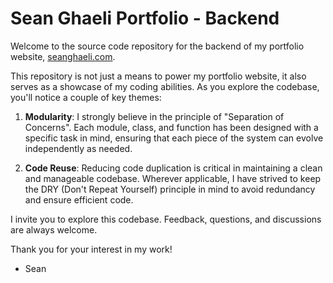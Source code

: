 # Sean Ghaeli Portfolio - Backend

Welcome to the source code repository for the backend of my portfolio website, [seanghaeli.com](https://www.seanghaeli.com).

This repository is not just a means to power my portfolio website, it also serves as a showcase of my coding abilities. As you explore the codebase, you'll notice a couple of key themes:

1. **Modularity**: I strongly believe in the principle of "Separation of Concerns". Each module, class, and function has been designed with a specific task in mind, ensuring that each piece of the system can evolve independently as needed.

2. **Code Reuse**: Reducing code duplication is critical in maintaining a clean and manageable codebase. Wherever applicable, I have strived to keep the DRY (Don't Repeat Yourself) principle in mind to avoid redundancy and ensure efficient code.

I invite you to explore this codebase. Feedback, questions, and discussions are always welcome. 

Thank you for your interest in my work!

- Sean
